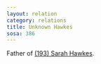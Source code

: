 ```yaml
---
layout: relation
category: relations
title: Unknown Hawkes
sosa: 386
---
```


Father of [(193) Sarah Hawkes](/193-sarah-hawkes/).

